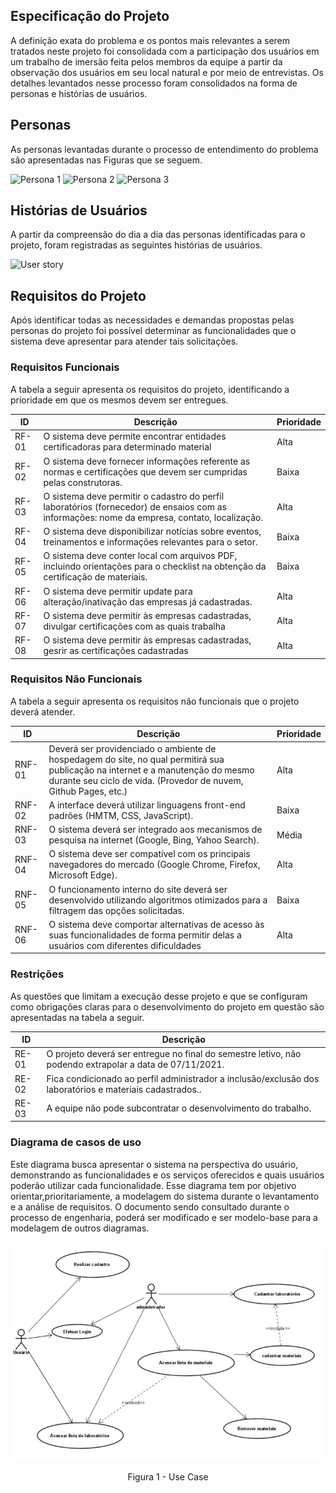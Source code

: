 ## Especificação do Projeto

A definição exata do problema e os pontos mais relevantes a serem tratados neste projeto foi consolidada com a participação dos usuários em um trabalho de imersão feita pelos membros da equipe a partir da observação dos usuários em seu local natural e por meio de entrevistas. Os detalhes levantados nesse processo foram consolidados na forma de personas e histórias de usuários.

## Personas

As personas levantadas durante o processo de entendimento do problema são apresentadas nas Figuras que se seguem.

![Persona 1](https://user-images.githubusercontent.com/82919386/135911598-53d36060-f072-41af-8593-278a1669e83c.png)
![Persona 2](https://user-images.githubusercontent.com/82919386/135911755-2a2d5af2-c392-41a1-a707-78c51af2be0f.png)
![Persona 3](https://user-images.githubusercontent.com/82919386/135911785-d94805eb-2e2a-4275-ab97-5ee45617dcb0.png)

## Histórias de Usuários

A partir da compreensão do dia a dia das personas identificadas para o projeto, foram registradas as seguintes histórias de usuários.

![User story](https://user-images.githubusercontent.com/82919386/135912040-c6c2e952-2749-4ca0-af80-9f46c84d744f.png)

## Requisitos do Projeto

Após identificar todas as necessidades e demandas propostas pelas personas do projeto foi possível determinar as funcionalidades que o sistema deve apresentar para atender tais solicitações.

### Requisitos Funcionais

A tabela a seguir apresenta os requisitos do projeto, identificando a prioridade em que os mesmos devem ser entregues.

| **ID** | **Descrição** | **Prioridade** |
| --- | --- | --- |
| RF-01 | O sistema deve permite encontrar entidades certificadoras para determinado material | Alta |
| RF-02 | O sistema deve fornecer informações referente as normas e certificações que devem ser cumpridas pelas construtoras.  | Baixa |
| RF-03 | O sistema deve permitir o cadastro do perfil laboratórios (fornecedor) de ensaios com as informações: nome da empresa, contato, localização.  | Alta |
| RF-04 | O sistema deve disponibilizar notícias sobre eventos, treinamentos e informações relevantes para o setor.  | Baixa |
| RF-05 | O sistema deve conter local com arquivos PDF, incluindo orientações para o checklist na obtenção da certificação de materiais.| Baixa |
| RF-06 | O sistema deve permitir update para alteração/inativação das empresas já cadastradas.| Alta |
| RF-07 | O sistema deve permitir às empresas cadastradas, divulgar certificações com as quais trabalha | Alta |
| RF-08 | O sistema deve permitir às empresas cadastradas, gesrir as certificações cadastradas | Alta |

### Requisitos Não Funcionais

A tabela a seguir apresenta os requisitos não funcionais que o projeto deverá atender.

| **ID** | **Descrição** | **Prioridade** |
| --- | --- | --- |
| RNF-01 | Deverá ser providenciado o ambiente de hospedagem do site, no qual permitirá sua publicação na internet e a manutenção do mesmo durante seu ciclo de vida. (Provedor de nuvem, Github Pages, etc.) | Alta |
| RNF-02 | A interface deverá utilizar linguagens front-end padrões (HMTM, CSS, JavaScript). | Baixa |
| RNF-03 | O sistema deverá ser integrado aos mecanismos de pesquisa na internet (Google, Bing, Yahoo Search). | Média |
| RNF-04 | O sistema deve ser compatível com os principais navegadores do mercado (Google Chrome, Firefox, Microsoft Edge). | Alta |
| RNF-05 | O funcionamento interno do site deverá ser desenvolvido utilizando algoritmos otimizados para a filtragem das opções solicitadas. | Baixa |
| RNF-06 | O sistema deve comportar alternativas de acesso às suas funcionalidades de forma permitir delas a usuários com diferentes dificuldades | Alta |


### Restrições

As questões que limitam a execução desse projeto e que se configuram como obrigações claras para o desenvolvimento do projeto em questão são apresentadas na tabela a seguir.

| **ID** | **Descrição** |
| --- | --- |
| RE-01 | O projeto deverá ser entregue no final do semestre letivo, não podendo extrapolar a data de 07/11/2021. |
| RE-02 | Fica condicionado ao perfil administrador  a inclusão/exclusão dos laboratórios e materiais cadastrados..  |
| RE-03 | A equipe não pode subcontratar o desenvolvimento do trabalho. |


### Diagrama de casos de uso

Este diagrama busca apresentar o sistema na perspectiva do usuário, demonstrando as funcionalidades e os serviços oferecidos e quais usuários poderão utilizar cada funcionalidade.
Esse diagrama tem por objetivo orientar,prioritariamente, a modelagem do sistema durante o levantamento e a análise de requisitos.
O documento sendo consultado durante o processo de engenharia, poderá ser modificado e ser modelo-base para a modelagem de outros diagramas.

![Fluxo de controle](img/use_case_padrao.JPG)
<center>Figura 1 - Use Case</center>

